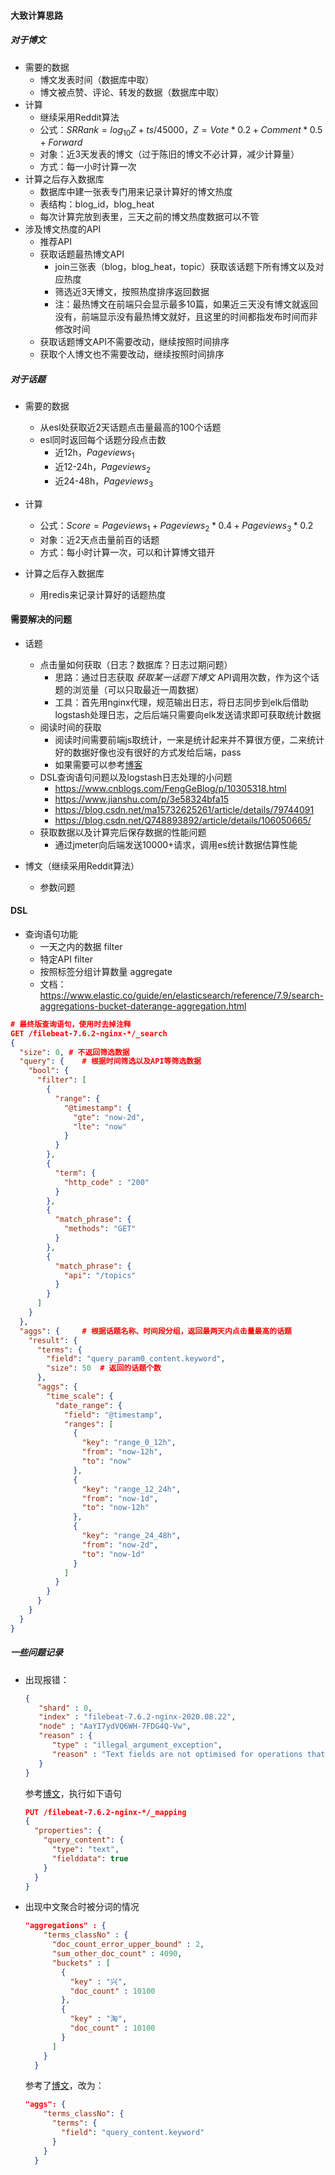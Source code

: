 #### 大致计算思路



##### 对于博文

- 需要的数据
  - 博文发表时间（数据库中取）
  - 博文被点赞、评论、转发的数据（数据库中取）
- 计算
  - 继续采用Reddit算法
  - 公式：$SRRank=log_{10}Z+ts/45000，Z= Vote * 0.2 + Comment * 0.5 + Forward$ 
  - 对象：近3天发表的博文（过于陈旧的博文不必计算，减少计算量）
  - 方式：每一小时计算一次
- 计算之后存入数据库
  - 数据库中建一张表专门用来记录计算好的博文热度
  - 表结构：blog_id，blog_heat
  - 每次计算完放到表里，三天之前的博文热度数据可以不管
- 涉及博文热度的API
  - 推荐API
  - 获取话题最热博文API
    - join三张表（blog，blog_heat，topic）获取该话题下所有博文以及对应热度
    - 筛选近3天博文，按照热度排序返回数据
    - 注：最热博文在前端只会显示最多10篇，如果近三天没有博文就返回没有，前端显示没有最热博文就好，且这里的时间都指发布时间而非修改时间
  - 获取话题博文API不需要改动，继续按照时间排序
  - 获取个人博文也不需要改动，继续按照时间排序



##### 对于话题

- 需要的数据

  - 从esl处获取近2天话题点击量最高的100个话题
  - esl同时返回每个话题分段点击数
    - 近12h，$Pageviews_1$
    - 近12-24h，$Pageviews_2$
    - 近24-48h，$Pageviews_3$

- 计算

  - 公式：$Score = Pageviews_1 + Pageviews_2 * 0.4 + Pageviews_3 * 0.2$
  - 对象：近2天点击量前百的话题
  - 方式：每小时计算一次，可以和计算博文错开

- 计算之后存入数据库

  - 用redis来记录计算好的话题热度
  




#### 需要解决的问题

- 话题

  - 点击量如何获取（日志？数据库？日志过期问题）
    - 思路：通过日志获取 *获取某一话题下博文* API调用次数，作为这个话题的浏览量（可以只取最近一周数据）
    - 工具：首先用nginx代理，规范输出日志，将日志同步到elk后借助logstash处理日志，之后后端只需要向elk发送请求即可获取统计数据
  - 阅读时间的获取
    - 阅读时间需要前端js取统计，一来是统计起来并不算很方便，二来统计好的数据好像也没有很好的方式发给后端，pass
    - 如果需要可以参考[博客](https://www.cnblogs.com/hubgit/p/6178311.html)
  - DSL查询语句问题以及logstash日志处理的小问题
    - https://www.cnblogs.com/FengGeBlog/p/10305318.html
    - https://www.jianshu.com/p/3e58324bfa15
    - https://blog.csdn.net/ma15732625261/article/details/79744091
    - https://blog.csdn.net/Q748893892/article/details/106050665/
  - 获取数据以及计算完后保存数据的性能问题
    - 通过jmeter向后端发送10000+请求，调用es统计数据估算性能

- 博文（继续采用Reddit算法）

  - 参数问题

    

#### DSL

- 查询语句功能
  - 一天之内的数据 filter
  - 特定API filter
  - 按照标签分组计算数量 aggregate
  - 文档：https://www.elastic.co/guide/en/elasticsearch/reference/7.9/search-aggregations-bucket-daterange-aggregation.html

```json
# 最终版查询语句，使用时去掉注释
GET /filebeat-7.6.2-nginx-*/_search
{
  "size": 0, # 不返回筛选数据
  "query": {	# 根据时间筛选以及API等筛选数据
    "bool": {
      "filter": [
        {
          "range": {
            "@timestamp": {
              "gte": "now-2d",
              "lte": "now"
            }
          }
        },
        {
          "term": {
            "http_code" : "200"
          }
        },
        {
          "match_phrase": {
            "methods": "GET"
          }
        },
        {
          "match_phrase": {
            "api": "/topics"
          }
        }
      ]
    }
  },
  "aggs": {		# 根据话题名称、时间段分组，返回最两天内点击量最高的话题
    "result": {
      "terms": {
        "field": "query_param0_content.keyword",
        "size": 50	# 返回的话题个数
      },
      "aggs": {
        "time_scale": {
          "date_range": {
            "field": "@timestamp",
            "ranges": [
              {
                "key": "range_0_12h",
                "from": "now-12h",
                "to": "now"
              },
              {
                "key": "range_12_24h",
                "from": "now-1d",
                "to": "now-12h"
              },
              {
                "key": "range_24_48h",
                "from": "now-2d",
                "to": "now-1d"
              }
            ]
          }
        }
      }
    }
  }
}
```



##### 一些问题记录

- 出现报错：

  ```json
  {
     "shard" : 0,
     "index" : "filebeat-7.6.2-nginx-2020.08.22",
     "node" : "AaYI7ydVQ6WH-7FDG4Q-Vw",
     "reason" : {
        "type" : "illegal_argument_exception",
        "reason" : "Text fields are not optimised for operations that require per-document field data like aggregations and sorting, so these operations are disabled by default. Please use a keyword field instead. Alternatively, set fielddata=true on [query_header] in order to load field data by uninverting the inverted index. Note that this can use significant memory."
     }
  }
  ```

  参考[博文](https://www.cnblogs.com/fat-girl-spring/p/12855938.html)，执行如下语句

  ```json
  PUT /filebeat-7.6.2-nginx-*/_mapping
  {
    "properties": {
      "query_content": { 
        "type": "text",
        "fielddata": true
      }
    }
  }
  ```

- 出现中文聚合时被分词的情况

  ```json
  "aggregations" : {
      "terms_classNo" : {
        "doc_count_error_upper_bound" : 2,
        "sum_other_doc_count" : 4090,
        "buckets" : [
          {
            "key" : "兴",
            "doc_count" : 10100
          },
          {
            "key" : "淘",
            "doc_count" : 10100
          }
        ]
      }
    }
  ```

  参考了[博文](https://www.2cto.com/database/201805/742403.html)，改为：

  ```json
  "aggs": {	
      "terms_classNo": {
        "terms": {
          "field": "query_content.keyword"                  
        }
      }
    }
  ```

  


